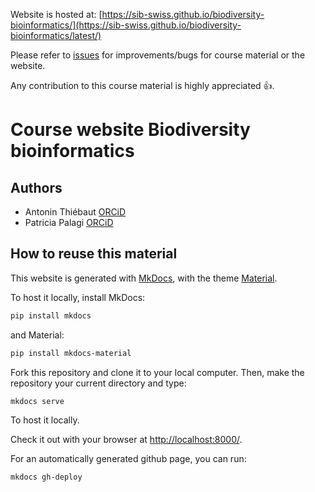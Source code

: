 Website is hosted at: [https://sib-swiss.github.io/biodiversity-bioinformatics/](https://sib-swiss.github.io/biodiversity-bioinformatics/latest/)

Please refer to [issues](https://github.com/sib-swiss/biodiversity-bioinformatics/issues) for improvements/bugs for course material or the website.

Any contribution to this course material is highly appreciated :+1:.

# Course website Biodiversity bioinformatics

## Authors

- Antonin Thiébaut [ORCiD](https://orcid.org/0000-0002-7587-5587)
- Patricia Palagi [ORCiD](https://orcid.org/0000-0001-9062-6303)

## How to reuse this material

This website is generated with [MkDocs](https://www.mkdocs.org/), with the theme [Material](https://squidfunk.github.io/mkdocs-material/).

To host it locally, install MkDocs:
```bash
pip install mkdocs
```

and Material:
```bash
pip install mkdocs-material
```

Fork this repository and clone it to your local computer. Then, make the repository your current directory and type:

```bash
mkdocs serve
```

To host it locally.

Check it out with your browser at [http://localhost:8000/](http://localhost:8000/).

For an automatically generated github page, you can run:

```sh
mkdocs gh-deploy
```
